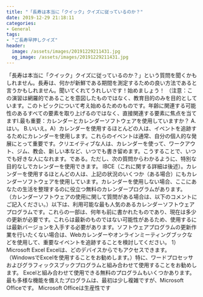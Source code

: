 ```yaml
---
title: "「長寿は本当に「クイック」クイズに従っているのか？"
date: 2019-12-29 21:18:11
categories:
- General
tags:
- "ご長寿早押しクイズ"
header:
  image: /assets/images/20191229211431.jpg
  og_image: /assets/images/20191229211431.jpg
---
```


「長寿は本当に「クイック」クイズに従っているのか？」という質問を聞くかもしれません。長寿は、何かが新鮮である期間を測定するための良い方法であると言うかもしれません。聞いてくれてうれしいです！始めましょう！ （注意：この演習は網羅的であることを意図したものではなく、教育目的のみを目的としています。このトピックについて考え始めるためのものです。年齢に関連する可能性のあるすべての要素を取り上げるのではなく、直接関連する要素に焦点を当てますI.最も重要：カレンダーとカレンダーソフトウェアを使用していますか？ A.はい。 B.いいえ。A）カレンダーを使用するほとんどの人は、イベントを追跡するためにカレンダーを使用します。これらのイベントは通常、自分の個人的な発展にとって重要です。クリエイティブな人は、カレンダーを使って、ワークアウト、ジム、教会、新しい本など、いつでも書き留めます。こうすることで、いつでも好きな人になれます。である。ただし、次の質問からわかるように、特別な目的なしでカレンダーを使用できます。 IBCE（これに関する詳細は後述）。カレンダーを使用するほとんどの人は、上記の状況のいくつか（ある場合）にもカレンダーソフトウェアを使用しています。カレンダーを使用しない場合、ここにあなたの生活を整理するのに役立つ無料のカレンダープログラムがあります。 （カレンダーソフトウェアの使用に関して質問がある場合は、以下のコメントにご記入ください。）以下は、利用可能な最も人気のあるカレンダーソフトウェアプログラムです。これらの一部は、何年も前に書かれたものであり、現在は多少の更新が必要です。これらは最新のものではない可能性があるため、使用するには最新バージョンを入手する必要があります。ソフトウェアプログラムの更新作業を行いたくない場合は、Webカレンダーやオンラインミーティングブックなどを使用して、重要なイベントを追跡することを検討してください。 1）Microsoft Excel Excelは、どのデバイスからでもアクセスできます。 （WindowsでExcelを使用することをお勧めします。）特に、ワードプロセッサおよびグラフィックスブックプログラムと組み合わせて使用することをお勧めします。 Excelと組み合わせて使用できる無料のプログラムもいくつかあります。最も多様な機能を備えたプログラムは、最初は少し複雑ですが、Microsoft Officeです。 Microsoft Officeは生産性です
